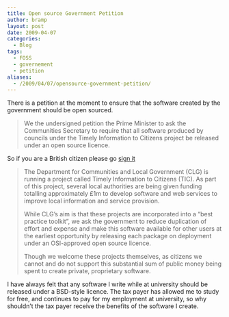 ```yaml
---
title: Open source Government Petition
author: bramp
layout: post
date: 2009-04-07
categories:
  - Blog
tags:
  - FOSS
  - governement
  - petition
aliases:
  - /2009/04/07/opensource-government-petition/
---
```

There is a petition at the moment to ensure that the software created by the government should be open sourced.

> We the undersigned petition the Prime Minister to ask the Communities Secretary to require that all software produced by councils under the Timely Information to Citizens project be released under an open source licence.

So if you are a British citizen please go [sign it][1]

> The Department for Communities and Local Government (CLG) is running a project called Timely Information to Citizens (TIC). As part of this project, several local authorities are being given funding totalling approximately £1m to develop software and web services to improve local information and service provision.
> 
> While CLG&#8217;s aim is that these projects are incorporated into a &#8220;best practice toolkit&#8221;, we ask the government to reduce duplication of effort and expense and make this software available for other users at the earliest opportunity by releasing each package on deployment under an OSI-approved open source licence.
> 
> Though we welcome these projects themselves, as citizens we cannot and do not support this substantial sum of public money being spent to create private, proprietary software.

I have always felt that any software I write while at university should be released under a BSD-style licence. The tax payer has allowed me to study for free, and continues to pay for my employment at university, so why shouldn&#8217;t the tax payer receive the benefits of the software I create.

 [1]: http://petitions.number10.gov.uk/open-source-tic/
 